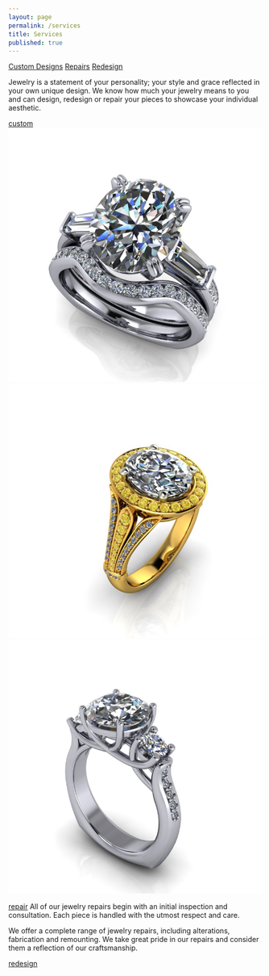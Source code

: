 ```yaml
---
layout: page
permalink: /services
title: Services
published: true
---
```


[Custom Designs](#custom)
[Repairs](#repairs)
[Redesign](#redesign)

Jewelry is a statement of your personality; your style and grace reflected in your own unique design. We know how much your jewelry means to you and can design, redesign or repair your pieces to showcase your individual aesthetic.

[custom]()
![custom.02.jpg](/images/custom.02.jpg)
![custom.04.jpg](/images/custom.04.jpg)
![custom.06.jpg](/images/custom.06.jpg)

[repair]()
All of our jewelry repairs begin with an initial inspection and consultation. Each piece is handled with the utmost respect and care.

We offer a complete range of jewelry repairs, including alterations, fabrication and remounting. We take great pride in our repairs and consider them a reflection of our craftsmanship.

[redesign]()
<!--
![custom.06.jpg](/images/redesign.01.jpg)
![custom.06.jpg](/images/redesign.03.jpg)
![custom.06.jpg](/images/redesign.04.jpg)
![custom.06.jpg](/images/redesign.06.jpg)
![custom.06.jpg](/images/redesign.07.jpg)
-->